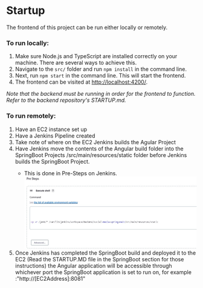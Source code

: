 # Startup

The frontend of this project can be run either locally or remotely.

<h3>To run locally:</h3>
<ol type="1">
  <li>Make sure Node.js and TypeScript are installed correctly on your machine. There are several ways to achieve this.</li>
  <li>Navigate to the <code>src/</code> folder and run <code>npm install</code> in the command line.</li>
  <li>Next, run <code>npm start</code> in the command line. This will start the frontend.</li>
  <li>The frontend can be visited at <a href="http://localhost:4200/">http://localhost:4200/</a>.</li>
</ol>
<em>Note that the backend must be running in order for the frontend to function. Refer to the backend repository's STARTUP.md.</em>

<h3>To run remotely:</h3>
<ol type="1">
<li>Have an EC2 instance set up</li>
<li>Have a Jenkins Pipeline created</li>
<li>Take note of where on the EC2 Jenkins builds the Agular Project</li>
<li>Have Jenkins move the contents of the Angular build folder into the SpringBoot Projects /src/main/resources/static folder before Jenkins builds the SpringBoot Project.</li>
<ul>
<li>This is done in Pre-Steps on Jenkins.</li>
<img src="CopyFiles.jpg">
</ul>
<li>Once Jenkins has completed the SpringBoot build and deployed it to the EC2 (Read the STARTUP.MD file in the SpringBoot section for those instructions) the Angular application will be accessible through whichever port the SpringBoot application is set to run on, for example :"http://[EC2Address]:8081"</li>
</ol>